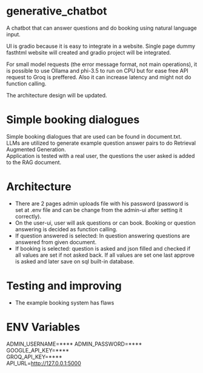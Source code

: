 # generative_chatbot
A chatbot that can answer questions and do booking using natural language input.

UI is gradio because it is easy to integrate in a website.
Single page dummy fasthtml website will created and gradio project will be integrated.

For small model requests (the error message format, not main operations), it is possible to use Ollama and phi-3.5 to run on CPU but for ease free API request to Groq is preffered.
Also it can increase latency and might not do function calling.

The architecture design will be updated.

# Simple booking dialogues 
Simple booking dialogues that are used can be found in document.txt.  
LLMs are utilized to generate example question answer pairs to do Retrieval Augmented Generation.  
Application is tested with a real user, the questions the user asked is added to the RAG document.  

# Architecture
* There are 2 pages admin uploads file with his password (password is set at .env file and can be change from the admin-ui after setting it correctly).
* On the user-ui, user will ask questions or can book. Booking or question answering is decided as function calling.
* If question answered is selected: In question answering questions are answered from given document.
* If booking is selected: question is asked and json filled and checked if all values are set if not asked back. If all values are set one last approve is asked and later save on sql built-in database.

# Testing and improving
* The example booking system has flaws

# ENV Variables
ADMIN_USERNAME=****
ADMIN_PASSWORD=****   
GOOGLE_API_KEY=****    
GROQ_API_KEY=****    
API_URL=http://127.0.0.1:5000    